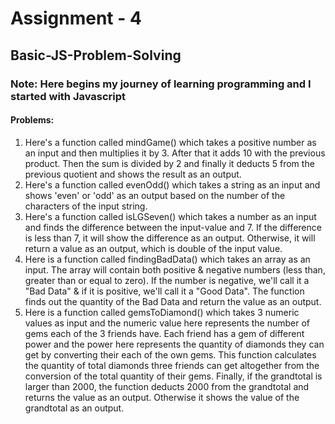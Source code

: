 # Assignment - 4
## Basic-JS-Problem-Solving
### Note: Here begins my journey of learning programming and I started with Javascript
#### Problems:
1. Here's a function called mindGame() which takes a positive number as an input and then multiplies it by 3. After that it adds 10 with the previous product. Then the sum is divided by 2 and finally it deducts 5 from the previous quotient and shows the result as an output.
2. Here's a function called evenOdd() which takes a string as an input and shows 'even' or 'odd' as an output based on the number of the characters of the input string.
3. Here's a function called isLGSeven() which takes a number as an input and finds the difference between the input-value and 7. If the difference is less than 7, it will show the difference as an output. Otherwise, it will return a value as an output, which is double of the input value.
4. Here is a function called findingBadData() which takes an array as an input. The array will contain both positive & negative numbers (less than, greater than or equal to zero). If the number is negative, we'll call it a "Bad Data" & if it is positive, we'll call it a "Good Data". The function finds out the quantity of the Bad Data and return the value as an output.
5. Here is a function called gemsToDiamond() which takes 3 numeric values as input and the numeric value here represents the number of gems each of the 3 friends have. Each friend has a gem of different power and the power here represents the quantity of diamonds they can get by converting their each of the own gems. This function calculates the quantity of total diamonds three friends can get altogether from the conversion of the total quantity of their gems. Finally, if the grandtotal is larger than 2000, the function deducts 2000 from the grandtotal and returns the value as an output. Otherwise it shows the value of the grandtotal as an output.
